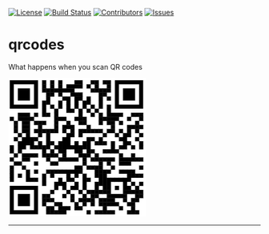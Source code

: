 [![License](https://img.shields.io/badge/license-MIT-blue.svg)](LICENSE)
[![Build Status](https://img.shields.io/badge/build-passing-brightgreen.svg)](https://github.com/ryanshaut/qrcodes/actions)
[![Contributors](https://img.shields.io/badge/contributors-3-orange.svg)](https://github.com/ryanshaut/qrcodes/graphs/contributors)
[![Issues](https://img.shields.io/badge/issues-0-lightgrey.svg)](https://github.com/ryanshaut/qrcodes/issues)



# qrcodes
What happens when you scan QR codes

![QR Code](assets/qr.png)

---

